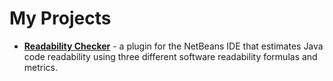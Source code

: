 # My Projects

*  **[Readability Checker](https://cdtpinto.github.io/pages/readabilitychecker)** - a plugin for the NetBeans IDE that estimates Java code readability using three different software readability formulas and metrics.
